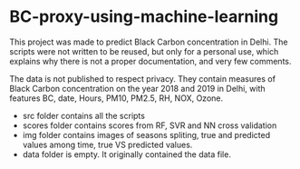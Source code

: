 # BC-proxy-using-machine-learning
This project was made to predict Black Carbon concentration in Delhi. 
The scripts were not written to be reused, but only for a personal use, which explains why there is not a proper documentation, and very few comments.  

The data is not published to respect privacy. They contain measures of Black Carbon concentration on the year 2018 and 2019 in Delhi, with features BC, date, Hours, PM10, PM2.5, RH, NOX, Ozone.  

* src folder contains all the scripts
* scores folder contains scores from RF, SVR and NN cross validation
* img folder contains images of seasons spliting, true and predicted values among time, true VS predicted values. 
* data folder is empty. It originally contained the data file. 
